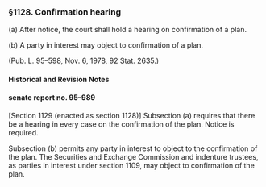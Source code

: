 ### §1128. Confirmation hearing ###

(a) After notice, the court shall hold a hearing on confirmation of a plan.

(b) A party in interest may object to confirmation of a plan.

(Pub. L. 95–598, Nov. 6, 1978, 92 Stat. 2635.)

#### Historical and Revision Notes ####

#### senate report no. 95–989 ####

[Section 1129 (enacted as section 1128)] Subsection (a) requires that there be a hearing in every case on the confirmation of the plan. Notice is required.

Subsection (b) permits any party in interest to object to the confirmation of the plan. The Securities and Exchange Commission and indenture trustees, as parties in interest under section 1109, may object to confirmation of the plan.